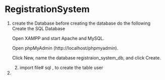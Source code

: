 # RegistrationSystem
1. create the Database
before creating the database do the following
Create the SQL Database

    Open XAMPP and start Apache and MySQL.

    Open phpMyAdmin (http://localhost/phpmyadmin).

    Click New, name the database registraion_system_db, and click Create.

   2. import file# sql , to create the table user
      
   
3. 
